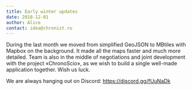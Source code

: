 ```yaml
---
title: Early winter updates
date: 2018-12-01
author: Alice
contact: idea@chronist.ru
---
```


During the last month we moved from simplified GeoJSON to MBtiles with Mapbox on the background. It made all the maps faster and much more detailed. Team is also in the middle of negotiations and joint development with the project «ChronoScio», as we wish to build a single well-made application together. Wish us luck.

We are always hanging out on Discord: https://discord.gg/fUuNaDk